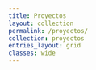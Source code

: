 ```yaml
---
title: Proyectos
layout: collection
permalink: /proyectos/
collection: proyectos
entries_layout: grid
classes: wide
---
```

